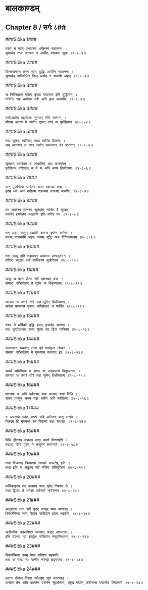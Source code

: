 बालकाण्डम्
===============================


## Chapter 8  / सर्गः ८##


###Slōka 1###


    तस्य च एवम् प्रभावस्य धर्मज्ञस्य महात्मनः ।
    सुतार्थम् तप्य मानस्य न असीत् वंशकरः सुतः ॥१-८-१॥


###Slōka 2###


    चिन्तयानस्य तस्य एवम् बुद्धिः आसीन् महात्मनः ।
    सुतार्थम् वाजिमेधेन किम् अर्थम् न यजामि अहम् ॥१-८-२॥


###Slōka 3###


    स निश्चिताम् मतिम् कृत्वा यष्टव्यम् इति बुद्धिमान् ।
    मंत्रिभिः सह धर्मात्मा सर्वैः अपि कृत आत्मभिः ॥१-८-३॥


###Slōka 4###


    ततोऽब्रवीत् महातेजाः सुमंत्रम् मंत्रि सत्तमम् ।
    शीघ्रम् आनय मे सर्वान् गुरून् तान् स पुरोहितान् ॥१-८-४॥


###Slōka 5###


    ततः सुमंत्रः त्वरितम् गत्वा त्वरित विक्रमः ।
    सम् आनयत् स तान् सर्वान् समस्तान् वेद पारगान् ॥१-८-५॥


###Slōka 6###


    सुयज्ञम् वामदेवम् च जाबालिम् अथ काश्यपम् ।
    पुरोहितम् वशिष्ठम् च ये च अपि अन्ये द्विजोत्तमाः ॥१-८-६॥


###Slōka 7###


    तान् पूजयित्वा धर्मात्मा राजा दशरथः तदा ।
    इदम् धर्म अर्थ सहितम् श्लक्ष्णम् वचनम् अब्रवीत् ॥१-८-७॥


###Slōka 8###


    मम लालस्य मानस्य सुतार्थम् नास्ति वै सुखम् ।
    तदर्थम् हयमेधेन यक्ष्ह्यामि इति मतिर् मम ॥१-८-८॥


###Slōka 9###


    तत् अहम् यष्टुम् इच्छमि शास्त्र दृष्टेन कर्मणा ।
    कथम् प्राप्स्यामि अहम् कामम् बुद्धिः अत्र विचिन्त्यताम् ॥१-८-९॥


###Slōka 10###


    ततः साधु इति तद्वाक्यम् ब्राह्मणाः प्रत्यपूजयन् ।
    वशिष्ठ प्रमुखाः सर्वे पार्थिवस्य मुखेरितम् ॥१-८-१०॥


###Slōka 11###


    ऊचुः च परम प्रीताः सर्वे दशरथम् वचः ।
    संभाराः संभ्रियंताम् ते तुरगः च विमुच्यताम् ॥१-८-११॥


###Slōka 12###


    सरय्वाः च उत्तरे तीरे यज्ञ भूमिर् विधीयताम् ।
    सर्वथा प्राप्स्यसे पुत्रान् अभिप्रेतान् च पार्थिव ॥१-८-१२॥


###Slōka 13###


    यस्य ते धर्मिकी बुद्धिः इयम् पुत्रार्थम् आगता ।
    ततः तुष्टोऽभवत् राजा श्रुत्वा तद् द्विज भाषितम् ॥१-८-१३॥


###Slōka 14###


    अमात्यान् अब्रवीत् राजा हर्ष पर्याकुल लोचन ।
    संभाराः संभ्रियंताम् मे गुरूणाम् वचनात् इह ॥१-८-१४॥


###Slōka 15###


    समर्थ अधिष्ठितः च अश्वः सः उपाध्यायो विमुच्यताम् ।
    सरय्वाः च उत्तरे तीरे यज्ञ भूमिर् विधीयताम् ॥१-८-१५॥


###Slōka 16###


    शान्तयः च अपि वर्धन्ताम् यथा कल्पम् यथा विधि ।
    शक्यः प्राप्तुम् अयम् यज्ञः सर्वेण अपि महीक्षिता ॥१-८-१६॥


###Slōka 17###


    न अपराथो भवेत् कष्टो यदि अस्मिन् क्रतु सत्तमे ।
    च्छिद्रम् हि मृगयन्ते स्म विद्वांसो ब्रह्म राक्षसाः ॥१-८-१७॥


###Slōka 18###


    विधि हीनस्य यज्ञस्य सद्यः कर्ता विनश्यति ।
    तद्यथा विधि पूर्वम् मे क्रतुरेष समाप्यते ॥१-८-१८॥


###Slōka 19###


    तथा विधानम् क्रियताम् समर्थाः साधनेषु इति ।
    तथा इति च अब्रुवन् सर्वे मंत्रिणः प्रतिपूजिता ॥१-८-१९॥


###Slōka 20###


    पार्थिवेन्द्रस्य तद् वाक्यम् यथा पूर्वम् निशम्य ते ।
    तथा द्विजाः ते धर्मज्ञा वर्थयतो नृपोत्तमम् ॥१-८-२०॥


###Slōka 21###


    अनुज्ञाताः ततः सर्वे पुनर् जग्मुर् यथा आगतम् ।
    विसर्जयित्वा तान् विप्रान् सचिवान् इदम् अब्रवीत् ॥१-८-२१॥


###Slōka 22###


    ऋत्विग्भिः उपसंदिष्टो यथावत् क्रतुर् आप्यताम् ।
    इति उक्त्वा नृप शार्दूलः सचिवान् समुपस्थितान् ॥१-८-२२॥


###Slōka 23###


    विसर्जयित्वा स्वम् वेश्म प्रविवेश महामतिः ।
    ततः स गत्वा ताः पत्नीर् नरेन्द्रो हृदयंगमाः ॥१-८-२३॥


###Slōka 24###


    उवाच दीक्षाम् विशत यक्षेऽहम् सुत कारणात् ।
    तासाम् तेन अति कान्तेन वचनेन सुवर्चसाम् ।मुख पद्मान् अशोभन्त पद्मानीव हिमात्यये ॥१-८-२४॥


